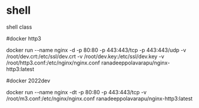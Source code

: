 # shell
shell class


#docker http3


docker run --name nginx -d -p 80:80 -p 443:443/tcp -p 443:443/udp -v /root/dev.crt:/etc/ssl/dev.crt -v /root/dev.key:/etc/ssl/dev.key -v /root/http3.conf:/etc/nginx/nginx.conf ranadeeppolavarapu/nginx-http3:latest

#docker 2022dev



docker run --name nginx -dt -p 80:80 -p 443:443/tcp -v /root/m3.conf:/etc/nginx/nginx.conf ranadeeppolavarapu/nginx-http3:latest
